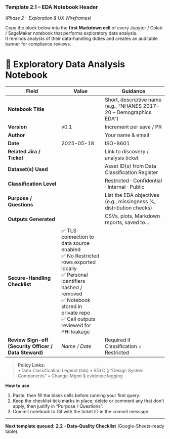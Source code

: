### Template **2.1 – EDA Notebook Header**

_(Phase 2 – Exploration & UX Wireframes)_

Copy the block below into the **first Markdown cell** of every Jupyter / Colab / SageMaker notebook that performs exploratory data analysis.  
It reminds analysts of their data-handling duties and creates an auditable banner for compliance reviews.


# 📝 Exploratory Data Analysis Notebook

| Field | Value | Guidance |
|-------|-------|----------|
| **Notebook Title** | | Short, descriptive name (e.g., “NHANES 2017–20 – Demographics EDA”) |
| **Version** | v0.1 | Increment per save / PR |
| **Author** | | Your name & email |
| **Date** | 2025-05-18 | ISO-8601 |
| **Related Jira / Ticket** | | Link to discovery / analysis ticket |
| **Dataset(s) Used** | | Asset ID(s) from Data Classification Register |
| **Classification Level** | | Restricted · Confidential · Internal · Public |
| **Purpose / Questions** | | List the EDA objectives (e.g., missingness %, distribution checks) |
| **Outputs Generated** | | CSVs, plots, Markdown reports, saved to… |
| **Secure-Handling Checklist** | ✅  TLS connection to data source enabled <br>✅  No Restricted rows exported locally <br>✅  Personal identifiers hashed / removed <br>✅  Notebook stored in private repo <br>✅  Cell outputs reviewed for PHI leakage |
| **Review Sign-off (Security Officer / Data Steward)** | _Name / Date_ | Required if Classification = Restricted |

> **Policy Links:**  
> • Data Classification Legend (tab)  • SDLC § “Design System Components”  • Change-Mgmt § evidence logging  


**How to use**

1. Paste, then fill the blank cells before running your first query.
2. Keep the checklist tick-marks in place; delete or comment any that don’t apply, then justify in “Purpose / Questions”.
3. Commit notebook to Git with the ticket ID in the commit message.


---

**Next template queued:** **2.2 – Data-Quality Checklist** (Google-Sheets-ready table).  
